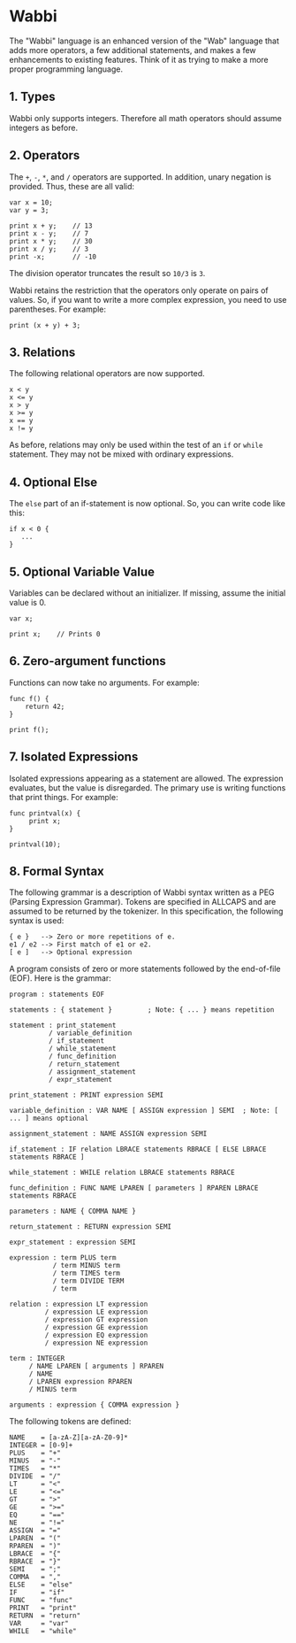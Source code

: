 # Wabbi

The "Wabbi" language is an enhanced version of the "Wab" language
that adds more operators, a few additional statements, and makes
a few enhancements to existing features.  Think of it as trying
to make a more proper programming language.

## 1. Types

Wabbi only supports integers. Therefore all math operators should
assume integers as before.

## 2. Operators

The `+`, `-`, `*`, and `/` operators are supported.  In addition, 
unary negation is provided.  Thus, these are all valid:

```
var x = 10;
var y = 3;

print x + y;    // 13
print x - y;    // 7
print x * y;    // 30
print x / y;    // 3
print -x;       // -10
```

The division operator truncates the result so `10/3` is `3`.

Wabbi retains the restriction that the operators only operate on pairs of
values.  So, if you want to write a more complex expression, you need to
use parentheses.  For example:

```
print (x + y) + 3;
```

## 3. Relations

The following relational operators are now supported.

```
x < y
x <= y
x > y
x >= y
x == y
x != y
```

As before, relations may only be used within the test of an `if` or
`while` statement.   They may not be mixed with ordinary expressions.

## 4. Optional Else

The `else` part of an if-statement is now optional. So, you can write
code like this:

```
if x < 0 {
   ...
}
```

## 5. Optional Variable Value

Variables can be declared without an initializer.  If missing, assume the
initial value is 0.

```
var x;

print x;    // Prints 0
```

## 6. Zero-argument functions

Functions can now take no arguments. For example:

```
func f() {
    return 42;
}

print f();
```

## 7. Isolated Expressions

Isolated expressions appearing as a statement are allowed.  The
expression evaluates, but the value is disregarded.  The primary use
is writing functions that print things. For example:

```
func printval(x) {
     print x;
}

printval(10);
```

## 8. Formal Syntax

The following grammar is a description of Wabbi syntax written as a PEG
(Parsing Expression Grammar). Tokens are specified in ALLCAPS and are
assumed to be returned by the tokenizer.  In this specification, the
following syntax is used:

```
{ e }   --> Zero or more repetitions of e.
e1 / e2 --> First match of e1 or e2.
[ e ]   --> Optional expression
```

A program consists of zero or more statements followed by the
end-of-file (EOF).  Here is the grammar:

```
program : statements EOF

statements : { statement }         ; Note: { ... } means repetition

statement : print_statement
          / variable_definition
          / if_statement
          / while_statement
          / func_definition
          / return_statement
          / assignment_statement
          / expr_statement

print_statement : PRINT expression SEMI

variable_definition : VAR NAME [ ASSIGN expression ] SEMI  ; Note: [ ... ] means optional

assignment_statement : NAME ASSIGN expression SEMI

if_statement : IF relation LBRACE statements RBRACE [ ELSE LBRACE statements RBRACE ]

while_statement : WHILE relation LBRACE statements RBRACE

func_definition : FUNC NAME LPAREN [ parameters ] RPAREN LBRACE statements RBRACE

parameters : NAME { COMMA NAME }

return_statement : RETURN expression SEMI

expr_statement : expression SEMI

expression : term PLUS term
           / term MINUS term
           / term TIMES term
           / term DIVIDE TERM
           / term

relation : expression LT expression
         / expression LE expression
         / expression GT expression
         / expression GE expression
         / expression EQ expression
         / expression NE expression      

term : INTEGER
     / NAME LPAREN [ arguments ] RPAREN
     / NAME
     / LPAREN expression RPAREN
     / MINUS term

arguments : expression { COMMA expression }
```

The following tokens are defined:

```
NAME    = [a-zA-Z][a-zA-Z0-9]*
INTEGER = [0-9]+
PLUS    = "+"
MINUS   = "-"
TIMES   = "*"
DIVIDE  = "/"
LT      = "<"
LE      = "<="
GT      = ">"
GE      = ">="
EQ      = "=="
NE      = "!="
ASSIGN  = "="
LPAREN  = "("
RPAREN  = ")"
LBRACE  = "{"
RBRACE  = "}"
SEMI    = ";"
COMMA   = ","
ELSE    = "else"
IF      = "if"
FUNC    = "func"
PRINT   = "print"
RETURN  = "return"
VAR     = "var"
WHILE   = "while"
```






